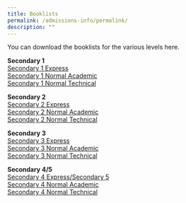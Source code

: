 ```yaml
---
title: Booklists
permalink: /admissions-info/permalink/
description: ""
---
```

You can download the booklists for the various levels here.

**Secondary 1**<br>
[Secondary 1 Express](https://drive.google.com/file/d/1u26h5a0seSsd9Gff45oMwZjlp2A2JaAA/view?usp=share_link)<br>
[Secondary 1 Normal Academic](https://drive.google.com/file/d/1uuN9WIiOOZwBzJZ7h5tQQRgQoZyWsvTK/view?usp=share_link)<br>
[Secondary 1 Normal Technical ](https://drive.google.com/file/d/14WvX3Z1R6wFunaXuKTMoCUFH5IAI48Gt/view?usp=share_link)

**Secondary 2**<br>
[Secondary 2 Express](https://drive.google.com/file/d/1FBLUkb3Ew60Vay5Wp-JtAUDLhN_FtCCB/view?usp=share_link)<br>
[Secondary 2 Normal Academic ](https://drive.google.com/file/d/11Ux8x4ygcspPUjs95oDcBnyexeBlvruf/view?usp=share_link)<br>
[Secondary 2 Normal Technical ](https://drive.google.com/file/d/1uQLwtOHAgvZ7M28EtHqB7fbW9PaZgoRd/view?usp=share_link)

**Secondary 3**<br>
[Secondary 3 Express](https://drive.google.com/file/d/1Av3ebIhV4ZruhUHzos0xcVf0nfdsoaZN/view?usp=share_link)<br>
[Secondary 3 Normal Academic](https://drive.google.com/file/d/1xgg70JnWkYAy1-6Jsm5oZyO9S2Izomfe/view?usp=share_link) <br>
[Secondary 3 Normal Technical](https://drive.google.com/file/d/1yXwXCaQdSJMU56kDgH0SUrc9yhsQlJTS/view?usp=share_link)

**Secondary 4/5**<br>
[Secondary 4 Express/Secondary 5](https://drive.google.com/file/d/1oyhfyeGvcFFwTnRc4e8l6GfioGOPqd5e/view?usp=sharing)<br>
[Secondary 4 Normal Academic](https://drive.google.com/file/d/1qMjov-8xulVebHgBITvCAc2VHwX0pc0T/view?usp=share_link) <br>
[Secondary 4 Normal Technical](https://drive.google.com/file/d/1rzFQnHW-jKwLGqYYjtk_6R2oPFpaaOsH/view?usp=share_link)